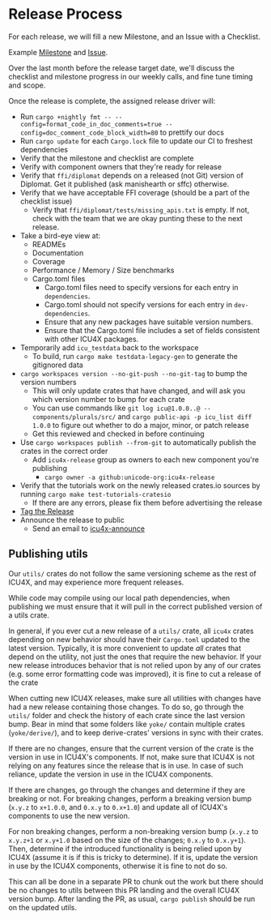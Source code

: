 # Release Process

For each release, we will fill a new Milestone, and an Issue with a Checklist.

Example [Milestone](https://github.com/unicode-org/icu4x/milestone/5) and [Issue](https://github.com/unicode-org/icu4x/issues/204#issuecomment-670819532).

Over the last month before the release target date, we'll discuss the checklist and milestone progress in our weekly calls, and fine tune timing and scope.

Once the release is complete, the assigned release driver will:

* Run `cargo +nightly fmt -- --config=format_code_in_doc_comments=true --config=doc_comment_code_block_width=80` to prettify our docs
* Run `cargo update` for each `Cargo.lock` file to update our CI to freshest dependencies
* Verify that the milestone and checklist are complete
* Verify with component owners that they're ready for release
* Verify that `ffi/diplomat` depends on a released (not Git) version of Diplomat. Get it published (ask manishearth or sffc) otherwise.
* Verify that we have acceptable FFI coverage (should be a part of the checklist issue)
  * Verify that `ffi/diplomat/tests/missing_apis.txt` is empty. If not, check with the team that we are okay punting these to the next release.
* Take a bird-eye view at:
  * READMEs
  * Documentation
  * Coverage
  * Performance / Memory / Size benchmarks
  * Cargo.toml files
    * Cargo.toml files need to specify versions for each entry in `dependencies`.
    * Cargo.toml should not specify versions for each entry in `dev-dependencies`.
    * Ensure that any new packages have suitable version numbers.
    * Ensure that the Cargo.toml file includes a set of fields consistent with other ICU4X packages.
* Temporarily add `icu_testdata` back to the workspace
  * To build, run `cargo make testdata-legacy-gen` to generate the gitignored data
* `cargo workspaces version --no-git-push --no-git-tag` to bump the version numbers
  * This will only update crates that have changed, and will ask you which version number to bump for each crate
  * You can use commands like `git log icu@1.0.0..@ -- components/plurals/src/` and `cargo public-api -p icu_list diff 1.0.0` to figure out whether to do a major, minor, or patch release
  * Get this reviewed and checked in before continuing
* Use `cargo workspaces publish --from-git` to automatically publish the crates in the correct order
  * Add `icu4x-release` group as owners to each new component you're publishing
    * `cargo owner -a github:unicode-org:icu4x-release`
* Verify that the tutorials work on the newly released crates.io sources by running `cargo make test-tutorials-cratesio`
  * If there are any errors, please fix them before advertising the release
* [Tag the Release](https://github.com/unicode-org/icu4x/releases)
* Announce the release to public
  * Send an email to [icu4x-announce](https://groups.google.com/u/0/a/unicode.org/g/icu4x-announce)


## Publishing utils

Our `utils/` crates do not follow the same versioning scheme as the rest of ICU4X, and may experience more frequent releases.

While code may compile using our local path dependencies, when publishing we must ensure that it will pull in the correct published version of a utils crate.

In general, if you ever cut a new release of a `utils/` crate, all `icu4x` crates depending on new behavior should have their `Cargo.toml` updated to the latest version. Typically, it is more convenient to update _all_ crates that depend on the utility, not just the ones that require the new behavior. If your new release introduces behavior that is not relied upon by any of our crates (e.g. some error formatting code was improved), it is fine to cut a release of the crate

When cutting new ICU4X releases, make sure all utilities with changes have had a new release containing those changes. To do so, go through the `utils/` folder and check the history of each crate since the last version bump. Bear in mind that some folders like `yoke/` contain multiple crates (`yoke/derive/`), and to keep derive-crates' versions in sync with their crates.

If there are no changes, ensure that the current version of the crate is the version in use in ICU4X's components. If not, make sure that ICU4X is not relying on any features since the release that is in use. In case of such reliance, update the version in use in the ICU4X components.

If there are changes, go through the changes and determine if they are breaking or not. For breaking changes, perform a breaking version bump (`x.y.z` to `x+1.0.0`, and `0.x.y` to `0.x+1.0`) and update all of ICU4X's components to use the new version.

For non breaking changes, perform a non-breaking version bump (`x.y.z` to `x.y.z+1` or `x.y+1.0` based on the size of the changes; `0.x.y` to `0.x.y+1`). Then, determine if the introduced functionality is being relied upon by ICU4X (assume it is if this is tricky to determine). If it is, update the version in use by the ICU4X components, otherwise it is fine to not do so.

This can all be done in a separate PR to chunk out the work but there should be no changes to utils between this PR landing and the overall ICU4X version bump. After landing the PR, as usual, `cargo publish` should be run on the updated utils.
